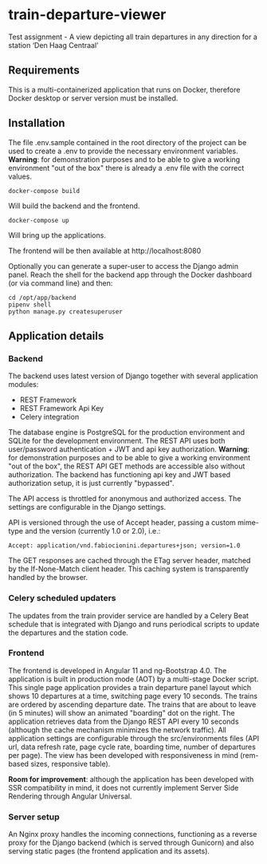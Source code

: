 # train-departure-viewer
Test assignment - A view depicting all train departures in any direction for a station ‘Den Haag Centraal’

## Requirements

This is a multi-containerized application that runs on Docker, therefore Docker desktop or server version must be installed.


## Installation

The file .env.sample contained in the root directory of the project can be used to create a .env to provide the necessary environment variables.
**Warning**: for demonstration purposes and to be able to give a working environment "out of the box" there is already a .env file with the correct values.

```
docker-compose build
```
Will build the backend and the frontend.

```
docker-compose up
```
Will bring up the applications.

The frontend will be then available at http://localhost:8080

Optionally you can generate a super-user to access the Django admin panel. 
Reach the shell for the backend app through the Docker dashboard (or via command line) and then: 

```
cd /opt/app/backend
pipenv shell
python manage.py createsuperuser
```

## Application details

### Backend

The backend uses latest version of Django together with several application modules:
- REST Framework
- REST Framework Api Key
- Celery integration

The database engine is PostgreSQL for the production environment and SQLite for the development environment.
The REST API uses both user/password authentication + JWT and api key authorization.
**Warning**: for demonstration purposes and to be able to give a working environment "out of the box", the REST API GET methods are accessible also without authorization. The backend has functioning api key and JWT based authorization setup, it is just currently "bypassed".

The API access is throttled for anonymous and authorized access. The settings are configurable in the Django settings.

API is versioned through the use of Accept header, passing a custom mime-type and the version (currently 1.0 or 2.0), i.e.:
```
Accept: application/vnd.fabiocionini.departures+json; version=1.0
```

The GET responses are cached through the ETag server header, matched by the If-None-Match client header. This caching system is transparently handled by the browser.

### Celery scheduled updaters
The updates from the train provider service are handled by a Celery Beat schedule that is integrated with Django and runs periodical scripts to update the departures and the station code.


### Frontend

The frontend is developed in Angular 11 and ng-Bootstrap 4.0.
The application is built in production mode (AOT) by a multi-stage Docker script. 
This single page application provides a train departure panel layout which shows 10 departures at a time, switching page every 10 seconds. The trains are ordered by ascending departure date. The trains that are about to leave (in 5 minutes) will show an animated "boarding" dot on the right.
The application retrieves data from the Django REST API every 10 seconds (although the cache mechanism minimizes the network traffic).
All application settings are configurable through the src/environments files (API url, data refresh rate, page cycle rate, boarding time, number of departures per page).
The view has been developed with responsiveness in mind (rem-based sizes, responsive table).

**Room for improvement**: although the application has been developed with SSR compatibility in mind, it does not currently implement Server Side Rendering through Angular Universal.


### Server setup
An Nginx proxy handles the incoming connections, functioning as a reverse proxy for the Django backend (which is served through Gunicorn) and also serving static pages (the frontend application and its assets).


